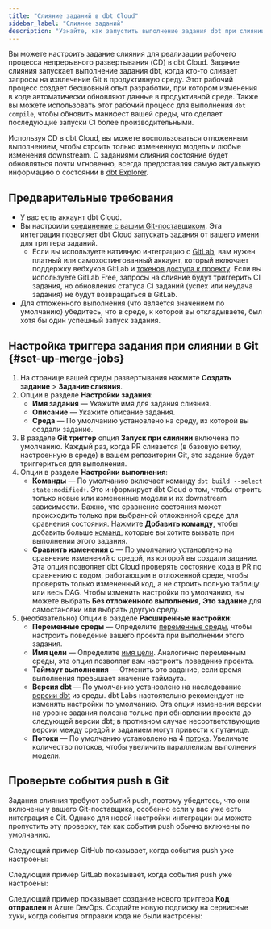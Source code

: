 ```yaml
---
title: "Слияние заданий в dbt Cloud"
sidebar_label: "Слияние заданий"
description: "Узнайте, как запустить выполнение задания dbt при слиянии запроса на извлечение Git."
---
```


Вы можете настроить задание слияния для реализации рабочего процесса непрерывного развертывания (CD) в dbt Cloud. Задание слияния запускает выполнение задания dbt, когда кто-то сливает запросы на извлечение Git в продуктивную среду. Этот рабочий процесс создает бесшовный опыт разработки, при котором изменения в коде автоматически обновляют данные в продуктивной среде. Также вы можете использовать этот рабочий процесс для выполнения `dbt compile`, чтобы обновить манифест вашей среды, что сделает последующие запуски CI более производительными.

Используя CD в dbt Cloud, вы можете воспользоваться отложенным выполнением, чтобы строить только измененную модель и любые изменения downstream. С заданиями слияния состояние будет обновляться почти мгновенно, всегда предоставляя самую актуальную информацию о состоянии в [dbt Explorer](/docs/collaborate/explore-projects).

## Предварительные требования
- У вас есть аккаунт dbt Cloud.
- Вы настроили [соединение с вашим Git-поставщиком](/docs/cloud/git/git-configuration-in-dbt-cloud). Эта интеграция позволяет dbt Cloud запускать задания от вашего имени для триггера заданий.
   - Если вы используете нативную интеграцию с [GitLab](/docs/cloud/git/connect-gitlab), вам нужен платный или самохостингованный аккаунт, который включает поддержку вебхуков GitLab и [токенов доступа к проекту](https://docs.gitlab.com/ee/user/project/settings/project_access_tokens.html). Если вы используете GitLab Free, запросы на слияние будут триггерить CI задания, но обновления статуса CI заданий (успех или неудача задания) не будут возвращаться в GitLab.
- Для отложенного выполнения (что является значением по умолчанию) убедитесь, что в среде, к которой вы откладываете, был хотя бы один успешный запуск задания.

## Настройка триггера задания при слиянии в Git {#set-up-merge-jobs}

1. На странице вашей среды развертывания нажмите **Создать задание** > **Задание слияния**.
1. Опции в разделе **Настройки задания**:
    - **Имя задания** &mdash; Укажите имя для задания слияния.
    - **Описание** &mdash; Укажите описание задания.
    - **Среда** &mdash; По умолчанию установлено на среду, из которой вы создали задание.
1. В разделе **Git триггер** опция **Запуск при слиянии** включена по умолчанию. Каждый раз, когда PR сливается (в базовую ветку, настроенную в среде) в вашем репозитории Git, это задание будет триггериться для выполнения.
1. Опции в разделе **Настройки выполнения**:
    - **Команды** &mdash; По умолчанию включает команду `dbt build --select state:modified+`. Это информирует dbt Cloud о том, чтобы строить только новые или измененные модели и их downstream зависимости. Важно, что сравнение состояния может происходить только при выбранной отложенной среде для сравнения состояния. Нажмите **Добавить команду**, чтобы добавить больше [команд](/docs/deploy/job-commands), которые вы хотите вызвать при выполнении этого задания.
    - **Сравнить изменения с** &mdash; По умолчанию установлено на сравнение изменений с средой, из которой вы создали задание. Эта опция позволяет dbt Cloud проверять состояние кода в PR по сравнению с кодом, работающим в отложенной среде, чтобы проверять только измененный код, а не строить полную таблицу или весь DAG. Чтобы изменить настройки по умолчанию, вы можете выбрать **Без отложенного выполнения**, **Это задание** для самостановки или выбрать другую среду.
1. (необязательно) Опции в разделе **Расширенные настройки**:
    - **Переменные среды** &mdash; Определите [переменные среды](/docs/build/environment-variables), чтобы настроить поведение вашего проекта при выполнении этого задания.
    - **Имя цели** &mdash; Определите [имя цели](/docs/build/custom-target-names). Аналогично переменным среды, эта опция позволяет вам настроить поведение проекта.
    - **Таймаут выполнения** &mdash; Отменить это задание, если время выполнения превышает значение таймаута.
    - **Версия dbt** &mdash; По умолчанию установлено на наследование [версии dbt](/docs/dbt-versions/core) из среды. dbt Labs настоятельно рекомендует не изменять настройки по умолчанию. Эта опция изменения версии на уровне задания полезна только при обновлении проекта до следующей версии dbt; в противном случае несоответствующие версии между средой и заданием могут привести к путанице.
    - **Потоки** &mdash; По умолчанию установлено на 4 [потока](/docs/core/connect-data-platform/connection-profiles#understanding-threads). Увеличьте количество потоков, чтобы увеличить параллелизм выполнения модели.

<Lightbox src="/img/docs/dbt-cloud/using-dbt-cloud/example-create-merge-job.png" title="Пример создания задания слияния"/>

## Проверьте события push в Git

Задания слияния требуют событий push, поэтому убедитесь, что они включены у вашего Git-поставщика, особенно если у вас уже есть интеграция с Git. Однако для новой настройки интеграции вы можете пропустить эту проверку, так как события push обычно включены по умолчанию.

<Expandable alt_header="Пример GitHub" >

Следующий пример GitHub показывает, когда события push уже настроены:

<Lightbox src="/img/docs/dbt-cloud/using-dbt-cloud/example-github-push-events.png" title="Пример включенной опции Pushes в настройках GitHub"/>

</Expandable>

<Expandable alt_header="Пример GitLab" >

Следующий пример GitLab показывает, когда события push уже настроены:

<Lightbox src="/img/docs/dbt-cloud/using-dbt-cloud/example-gitlab-push-events.png" title="Пример включенной опции Push events в настройках GitLab"/>

</Expandable>

<Expandable alt_header="Пример Azure DevOps" >

Следующий пример показывает создание нового триггера **Код отправлен** в Azure DevOps. Создайте новую подписку на сервисные хуки, когда события отправки кода не были настроены:

<Lightbox src="/img/docs/dbt-cloud/using-dbt-cloud/example-azuredevops-new-event.png" title="Пример создания нового триггера для событий push в Azure DevOps"/>

</Expandable>